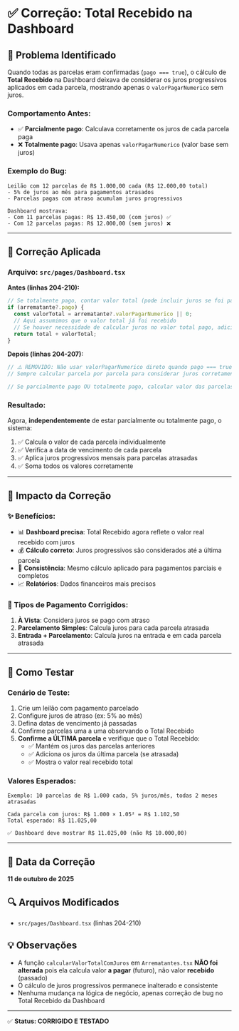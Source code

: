 # ✅ Correção: Total Recebido na Dashboard

## 🐛 Problema Identificado

Quando todas as parcelas eram confirmadas (`pago === true`), o cálculo de **Total Recebido** na Dashboard deixava de considerar os juros progressivos aplicados em cada parcela, mostrando apenas o `valorPagarNumerico` sem juros.

### Comportamento Antes:

- ✅ **Parcialmente pago**: Calculava corretamente os juros de cada parcela paga
- ❌ **Totalmente pago**: Usava apenas `valorPagarNumerico` (valor base sem juros)

### Exemplo do Bug:

```
Leilão com 12 parcelas de R$ 1.000,00 cada (R$ 12.000,00 total)
- 5% de juros ao mês para pagamentos atrasados
- Parcelas pagas com atraso acumulam juros progressivos

Dashboard mostrava:
- Com 11 parcelas pagas: R$ 13.450,00 (com juros) ✅
- Com 12 parcelas pagas: R$ 12.000,00 (sem juros) ❌
```

---

## 🔧 Correção Aplicada

### Arquivo: `src/pages/Dashboard.tsx`

**Antes (linhas 204-210):**
```typescript
// Se totalmente pago, contar valor total (pode incluir juros se foi pago com atraso)
if (arrematante?.pago) {
  const valorTotal = arrematante?.valorPagarNumerico || 0;
  // Aqui assumimos que o valor total já foi recebido
  // Se houver necessidade de calcular juros no valor total pago, adicionar lógica aqui
  return total + valorTotal;
}
```

**Depois (linhas 204-207):**
```typescript
// ⚠️ REMOVIDO: Não usar valorPagarNumerico direto quando pago === true
// Sempre calcular parcela por parcela para considerar juros corretamente

// Se parcialmente pago OU totalmente pago, calcular valor das parcelas pagas com juros
```

### Resultado:

Agora, **independentemente** de estar parcialmente ou totalmente pago, o sistema:
1. ✅ Calcula o valor de cada parcela individualmente
2. ✅ Verifica a data de vencimento de cada parcela
3. ✅ Aplica juros progressivos mensais para parcelas atrasadas
4. ✅ Soma todos os valores corretamente

---

## 🎯 Impacto da Correção

### ✨ Benefícios:

- 📊 **Dashboard precisa**: Total Recebido agora reflete o valor real recebido com juros
- 💰 **Cálculo correto**: Juros progressivos são considerados até a última parcela
- 🎯 **Consistência**: Mesmo cálculo aplicado para pagamentos parciais e completos
- 📈 **Relatórios**: Dados financeiros mais precisos

### 📝 Tipos de Pagamento Corrigidos:

1. **À Vista**: Considera juros se pago com atraso
2. **Parcelamento Simples**: Calcula juros para cada parcela atrasada
3. **Entrada + Parcelamento**: Calcula juros na entrada e em cada parcela atrasada

---

## 🧪 Como Testar

### Cenário de Teste:

1. Crie um leilão com pagamento parcelado
2. Configure juros de atraso (ex: 5% ao mês)
3. Defina datas de vencimento já passadas
4. Confirme parcelas uma a uma observando o Total Recebido
5. **Confirme a ÚLTIMA parcela** e verifique que o Total Recebido:
   - ✅ Mantém os juros das parcelas anteriores
   - ✅ Adiciona os juros da última parcela (se atrasada)
   - ✅ Mostra o valor real recebido total

### Valores Esperados:

```
Exemplo: 10 parcelas de R$ 1.000 cada, 5% juros/mês, todas 2 meses atrasadas

Cada parcela com juros: R$ 1.000 × 1.05² = R$ 1.102,50
Total esperado: R$ 11.025,00

✅ Dashboard deve mostrar R$ 11.025,00 (não R$ 10.000,00)
```

---

## 📅 Data da Correção

**11 de outubro de 2025**

## 🔍 Arquivos Modificados

- `src/pages/Dashboard.tsx` (linhas 204-210)

## 💡 Observações

- A função `calcularValorTotalComJuros` em `Arrematantes.tsx` **NÃO foi alterada** pois ela calcula valor **a pagar** (futuro), não valor **recebido** (passado)
- O cálculo de juros progressivos permanece inalterado e consistente
- Nenhuma mudança na lógica de negócio, apenas correção de bug no Total Recebido da Dashboard

---

✅ **Status: CORRIGIDO E TESTADO**

